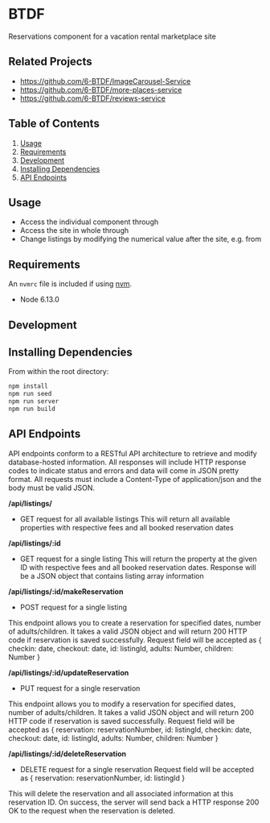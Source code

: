 # BTDF

Reservations component for a vacation rental marketplace site

## Related Projects

  - https://github.com/6-BTDF/ImageCarousel-Service
  - https://github.com/6-BTDF/more-places-service
  - https://github.com/6-BTDF/reviews-service

## Table of Contents

1. [Usage](#Usage)
2. [Requirements](#requirements)
3. [Development](#development)
4. [Installing Dependencies](#dependencies) 
5. [API Endpoints](#endpoints)

## Usage

- Access the individual component through
- Access the site in whole through 
- Change listings by modifying the numerical value after the site, e.g. from 

## Requirements

An `nvmrc` file is included if using [nvm](https://github.com/creationix/nvm).

- Node 6.13.0

## Development

## Installing Dependencies

From within the root directory:

```sh
npm install
npm run seed
npm run server
npm run build
```

## API Endpoints

API endpoints conform to a RESTful API architecture to retrieve and modify database-hosted information. All responses will include HTTP response codes to indicate status and errors and data will come in JSON pretty format. All requests must include a Content-Type of application/json and the body must be valid JSON.

**/api/listings/**
- GET request for all available listings
This will return all available properties with respective fees and all booked reservation dates


**/api/listings/:id**
- GET request for a single listing
This will return the property at the given ID with respective fees and all booked reservation dates.
Response will be a JSON object that contains listing array information


**/api/listings/:id/makeReservation**
- POST request for a single listing

This endpoint allows you to create a reservation for specified dates, number of adults/children. It takes a valid JSON object and will return 200 HTTP code if reservation is saved successfully. 
Request field will be accepted as { checkin: date, checkout: date, id: listingId, adults: Number, children: Number }

**/api/listings/:id/updateReservation**
- PUT request for a single reservation

This endpoint allows you to modify a reservation for specified dates, number of adults/children. It takes a valid JSON object and will return 200 HTTP code if reservation is saved successfully. 
Request field will be accepted as { reservation: reservationNumber, id: listingId, checkin: date, checkout: date, id: listingId, adults: Number, children: Number }


**/api/listings/:id/deleteReservation**
- DELETE request for a single reservation
Request field will be accepted as { reservation: reservationNumber, id: listingId }

This will delete the reservation and all associated information at this reservation ID.
On success, the server will send back a HTTP response 200 OK to the request when the reservation is deleted.




